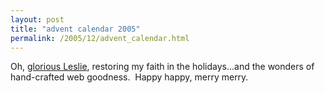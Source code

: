 ```yaml
---
layout: post
title: "advent calendar 2005"
permalink: /2005/12/advent_calendar.html
---
```


Oh, [glorious Leslie](http://harpold.com/advent/index.html), restoring my faith in the holidays...and the wonders of hand-crafted web goodness.  Happy happy, merry merry.